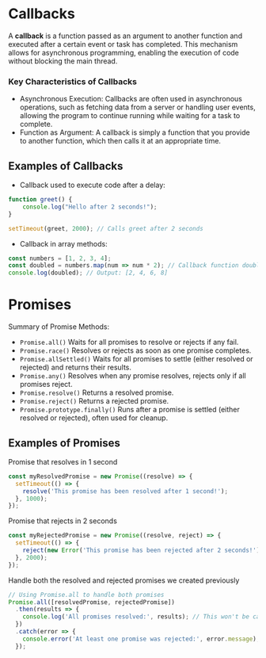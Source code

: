# Callbacks

A **callback** is a function passed as an argument to another function and executed after a certain event or task has completed. This mechanism allows for asynchronous programming, enabling the execution of code without blocking the main thread.

### Key Characteristics of Callbacks
- Asynchronous Execution: Callbacks are often used in asynchronous operations, such as fetching data from a server or handling user events, allowing the program to continue running while waiting for a task to complete.
- Function as Argument: A callback is simply a function that you provide to another function, which then calls it at an appropriate time.

## Examples of Callbacks
- Callback used to execute code after a delay:
```javascript
function greet() {
    console.log("Hello after 2 seconds!");
}

setTimeout(greet, 2000); // Calls greet after 2 seconds
```
- Callback in array methods:
```js
const numbers = [1, 2, 3, 4];
const doubled = numbers.map(num => num * 2); // Callback function doubles each number
console.log(doubled); // Output: [2, 4, 6, 8]
```

# Promises

Summary of Promise Methods:

- `Promise.all()` Waits for all promises to resolve or rejects if any fail.
- `Promise.race()` Resolves or rejects as soon as one promise completes.
- `Promise.allSettled()` Waits for all promises to settle (either resolved or rejected) and returns their results.
- `Promise.any()` Resolves when any promise resolves, rejects only if all promises reject.
- `Promise.resolve()` Returns a resolved promise.
- `Promise.reject()` Returns a rejected promise.
- `Promise.prototype.finally()` Runs after a promise is settled (either resolved or rejected), often used for cleanup.

## Examples of Promises
Promise that resolves in 1 second  
```js
const myResolvedPromise = new Promise((resolve) => {
  setTimeout(() => {
    resolve('This promise has been resolved after 1 second!');
  }, 1000);
});
```

Promise that rejects in 2 seconds  
```js
const myRejectedPromise = new Promise((resolve, reject) => {
  setTimeout(() => {
    reject(new Error('This promise has been rejected after 2 seconds!'));
  }, 2000);
});
```

Handle both the resolved and rejected promises we created previously  
```js
// Using Promise.all to handle both promises
Promise.all([resolvedPromise, rejectedPromise])
  .then(results => {
    console.log('All promises resolved:', results); // This won't be called
  })
  .catch(error => {
    console.error('At least one promise was rejected:', error.message);
  });
```
